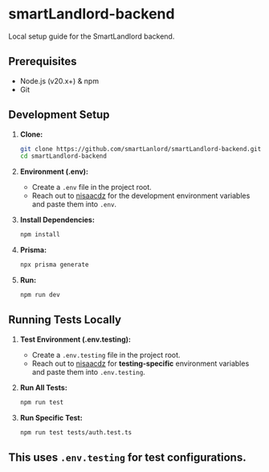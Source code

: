 # smartLandlord-backend

Local setup guide for the SmartLandlord backend.

## Prerequisites

*   Node.js (v20.x+) & npm
*   Git

## Development Setup

1.  **Clone:**
    ```bash
    git clone https://github.com/smartLanlord/smartLandlord-backend.git
    cd smartLandlord-backend
    ```

2.  **Environment (.env):**
    *   Create a `.env` file in the project root.
    *   Reach out to [nisaacdz](https://github.com/nisaacdz) for the development environment variables and paste them into `.env`.

3.  **Install Dependencies:**
    ```bash
    npm install
    ```

4.  **Prisma:**
    ```bash
    npx prisma generate
    ```
5.  **Run:**
    ```bash
    npm run dev
    ```

## Running Tests Locally

1.  **Test Environment (.env.testing):**
    *   Create a `.env.testing` file in the project root.
    *   Reach out to [nisaacdz](https://github.com/nisaacdz) for **testing-specific** environment variables and paste them into `.env.testing`.

2.  **Run All Tests:**
    ```bash
    npm run test
    ```

3. **Run Specific Test:**
    ```bash
    npm run test tests/auth.test.ts
    ```

This uses `.env.testing` for test configurations.
---